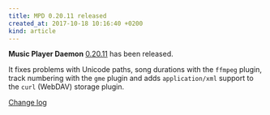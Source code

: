 ```yaml
---
title: MPD 0.20.11 released
created_at: 2017-10-18 10:16:40 +0200
kind: article
---
```


**Music Player Daemon**
[0.20.11](http://www.musicpd.org/download/mpd/0.20/mpd-0.20.11.tar.xz)
has been released.

It fixes problems with Unicode paths, song durations with the `ffmpeg`
plugin, track numbering with the `gme` plugin and adds
`application/xml` support to the `curl` (WebDAV) storage plugin.

[Change log](http://git.musicpd.org/cgit/master/mpd.git/plain/NEWS?h=v0.20.11)
